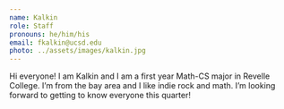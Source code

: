 ```yaml
---
name: Kalkin
role: Staff
pronouns: he/him/his
email: fkalkin@ucsd.edu
photo: ../assets/images/kalkin.jpg
---
```

Hi everyone! I am Kalkin and I am a first year Math-CS major in Revelle College. I’m from the bay area and I like indie rock and math. I’m looking forward to getting to know everyone this quarter!